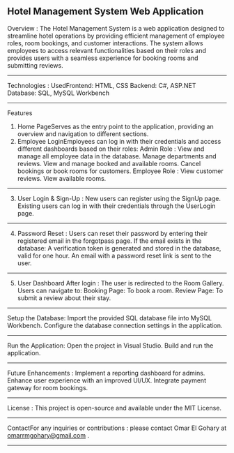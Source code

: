 Hotel Management System Web Application 
-----------------------------------------------------------------------------------------------------------------------

Overview : 
The Hotel Management System is a web application designed to streamline hotel operations by providing efficient management of employee roles, room bookings, and customer interactions. The system allows employees to access relevant functionalities based on their roles and provides users with a seamless experience for booking rooms and submitting reviews.

-----------------------------------------------------------------------------------------------------------------------

Technologies :
UsedFrontend: HTML, CSS
Backend: C#, ASP.NET
Database: SQL, MySQL Workbench

-----------------------------------------------------------------------------------------------------------------------

Features
1. Home PageServes as the entry point to the application, providing an overview and navigation to different sections.
2. Employee LoginEmployees can log in with their credentials and access different dashboards based on their roles:
  Admin Role :
    View and manage all employee data in the database.
    Manage departments and reviews.
    View and manage booked and available rooms.
    Cancel bookings or book rooms for customers.
  Employee Role :
    View customer reviews.
    View available rooms.
-----------------------------------------------------------------------------------------------------------------------
   
3. User Login & Sign-Up :
    New users can register using the SignUp page.
    Existing users can log in with their credentials through the UserLogin page.
 -----------------------------------------------------------------------------------------------------------------------
    
4. Password Reset :
  Users can reset their password by entering their registered email in the forgotpass page.
  If the email exists in the database:
    A verification token is generated and stored in the database, valid for one hour.
    An email with a password reset link is sent to the user.
-----------------------------------------------------------------------------------------------------------------------

5. User Dashboard After login :
  The user is redirected to the Room Gallery.
  Users can navigate to:
    Booking Page: To book a room.
    Review Page: To submit a review about their stay.


-----------------------------------------------------------------------------------------------------------------------

Setup the Database:
  Import the provided SQL database file into MySQL Workbench.
  Configure the database connection settings in the application.

-----------------------------------------------------------------------------------------------------------------------

Run the Application:
  Open the project in Visual Studio.
  Build and run the application.

-----------------------------------------------------------------------------------------------------------------------

Future Enhancements :
  Implement a reporting dashboard for admins.
  Enhance user experience with an improved UI/UX.
  Integrate payment gateway for room bookings.

-----------------------------------------------------------------------------------------------------------------------

License :
  This project is open-source and available under the MIT License.

-----------------------------------------------------------------------------------------------------------------------

ContactFor any inquiries or contributions :
  please contact Omar El Gohary at omarrmgohary@gmail.com .

-----------------------------------------------------------------------------------------------------------------------
